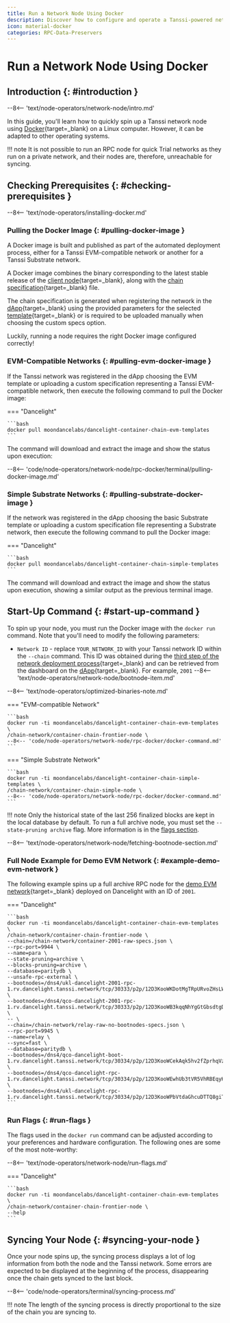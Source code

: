 ```yaml
---
title: Run a Network Node Using Docker
description: Discover how to configure and operate a Tanssi-powered network node using Docker, enabling you to host your own RPC endpoint for interaction with your chain.
icon: material-docker
categories: RPC-Data-Preservers
---
```


# Run a Network Node Using Docker

## Introduction {: #introduction }

--8<-- 'text/node-operators/network-node/intro.md'

In this guide, you'll learn how to quickly spin up a Tanssi network node using [Docker](https://www.docker.com){target=\_blank} on a Linux computer. However, it can be adapted to other operating systems.

!!! note
    It is not possible to run an RPC node for quick Trial networks as they run on a private network, and their nodes are, therefore, unreachable for syncing.

## Checking Prerequisites {: #checking-prerequisites }

--8<-- 'text/node-operators/installing-docker.md'

### Pulling the Docker Image {: #pulling-docker-image }

A Docker image is built and published as part of the automated deployment process, either for a Tanssi EVM-compatible network or another for a Tanssi Substrate network.

A Docker image combines the binary corresponding to the latest stable release of the [client node](/learn/framework/architecture/#architecture){target=\_blank}, along with the [chain specification](/builders/build/customize/customizing-chain-specs/){target=\_blank} file.

The chain specification is generated when registering the network in the [dApp](https://apps.tanssi.network){target=\_blank} using the provided parameters for the selected [template](/learn/decentralized-networks/included-templates/){target=\_blank} or is required to be uploaded manually when choosing the custom specs option.

Luckily, running a node requires the right Docker image configured correctly!

### EVM-Compatible Networks {: #pulling-evm-docker-image }

If the Tanssi network was registered in the dApp choosing the EVM template or uploading a custom specification representing a Tanssi EVM-compatible network, then execute the following command to pull the Docker image:

=== "Dancelight"

    ```bash
    docker pull moondancelabs/dancelight-container-chain-evm-templates
    ```

The command will download and extract the image and show the status upon execution:

--8<-- 'code/node-operators/network-node/rpc-docker/terminal/pulling-docker-image.md'

### Simple Substrate Networks {: #pulling-substrate-docker-image }

If the network was registered in the dApp choosing the basic Substrate template or uploading a custom specification file representing a Substrate network, then execute the following command to pull the Docker image:

=== "Dancelight"

    ```bash
    docker pull moondancelabs/dancelight-container-chain-simple-templates
    ```

The command will download and extract the image and show the status upon execution, showing a similar output as the previous terminal image.

## Start-Up Command {: #start-up-command }

To spin up your node, you must run the Docker image with the `docker run` command. Note that you'll need to modify the following parameters:

- `Network ID` - replace `YOUR_NETWORK_ID` with your Tanssi network ID within the `--chain` command. This ID was obtained during the [third step of the network deployment process](/builders/deploy/dapp/#reserve-appchain-id){target=\_blank} and can be retrieved from the dashboard on the [dApp](https://apps.tanssi.network){target=\_blank}. For example, `2001`
--8<-- 'text/node-operators/network-node/bootnode-item.md'

--8<-- 'text/node-operators/optimized-binaries-note.md'

=== "EVM-compatible Network"

    ```bash
    docker run -ti moondancelabs/dancelight-container-chain-evm-templates \
    /chain-network/container-chain-frontier-node \
    --8<-- 'code/node-operators/network-node/rpc-docker/docker-command.md'
    ```

=== "Simple Substrate Network"

    ```bash
    docker run -ti moondancelabs/dancelight-container-chain-simple-templates \
    /chain-network/container-chain-simple-node \
    --8<-- 'code/node-operators/network-node/rpc-docker/docker-command.md'
    ```

!!! note
    Only the historical state of the last 256 finalized blocks are kept in the local database by default. To run a full archive node, you must set the `--state-pruning archive` flag. More information is in the [flags section](#run-flags).

--8<-- 'text/node-operators/network-node/fetching-bootnode-section.md'

### Full Node Example for Demo EVM Network {: #example-demo-evm-network }

The following example spins up a full archive RPC node for the [demo EVM network](/builders/tanssi-network/testnet/demo-evm-network/){target=\_blank} deployed on Dancelight with an ID of `2001`.

=== "Dancelight"

    ```bash
    docker run -ti moondancelabs/dancelight-container-chain-evm-templates \
    /chain-network/container-chain-frontier-node \
    --chain=/chain-network/container-2001-raw-specs.json \
    --rpc-port=9944 \
    --name=para \
    --state-pruning=archive \
    --blocks-pruning=archive \
    --database=paritydb \
    --unsafe-rpc-external \
    --bootnodes=/dns4/ukl-dancelight-2001-rpc-1.rv.dancelight.tanssi.network/tcp/30333/p2p/12D3KooWKDotMgTRpURvoZHsLWP4K9ymhkBByi1EJjMQAnCmqg8E \
    --bootnodes=/dns4/qco-dancelight-2001-rpc-1.rv.dancelight.tanssi.network/tcp/30333/p2p/12D3KooWB3kqqNhYgGtGbsdtgD18wUoFVeuXVXgWLXTFs91RNgAx \
    -- \
    --chain=/chain-network/relay-raw-no-bootnodes-specs.json \
    --rpc-port=9945 \
    --name=relay \
    --sync=fast \
    --database=paritydb \
    --bootnodes=/dns4/qco-dancelight-boot-1.rv.dancelight.tanssi.network/tcp/30334/p2p/12D3KooWCekAqk5hv2fZprhqVz8povpUKdJEiHSd3MALVDWNPFzY \
    --bootnodes=/dns4/qco-dancelight-rpc-1.rv.dancelight.tanssi.network/tcp/30334/p2p/12D3KooWEwhUb3tVR5VhRBEqyH7S5hMpFoGJ9Anf31hGw7gpqoQY \
    --bootnodes=/dns4/ukl-dancelight-rpc-1.rv.dancelight.tanssi.network/tcp/30334/p2p/12D3KooWPbVtdaGhcuDTTQ8giTUtGTEcUVWRg8SDWGdJEeYeyZcT
    ```

### Run Flags {: #run-flags }

The flags used in the `docker run` command can be adjusted according to your preferences and hardware configuration. The following ones are some of the most note-worthy:

--8<-- 'text/node-operators/network-node/run-flags.md'

=== "Dancelight"

    ```bash
    docker run -ti moondancelabs/dancelight-container-chain-evm-templates \
    /chain-network/container-chain-frontier-node \
    --help
    ```

## Syncing Your Node {: #syncing-your-node }

Once your node spins up, the syncing process displays a lot of log information from both the node and the Tanssi network. Some errors are expected to be displayed at the beginning of the process, disappearing once the chain gets synced to the last block.

--8<-- 'code/node-operators/terminal/syncing-process.md'

!!! note
    The length of the syncing process is directly proportional to the size of the chain you are syncing to.
